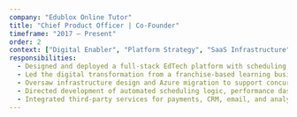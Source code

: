 ```yaml
---
company: "Edublox Online Tutor"
title: "Chief Product Officer | Co-Founder"
timeframe: "2017 – Present"
order: 2
context: ["Digital Enabler", "Platform Strategy", "SaaS Infrastructure", "Process Automation"]
responsibilities:
  - Designed and deployed a full-stack EdTech platform with scheduling, session tracking, assessments, and learning progress monitoring for a remote tutoring model.
  - Led the digital transformation from a franchise-based learning business to a scalable online SaaS solution.
  - Oversaw infrastructure design and Azure migration to support concurrency at scale (1,500+ learners), optimizing performance and reducing downtime.
  - Directed development of automated scheduling logic, performance dashboards, and lesson-upload workflows—streamlining tutor operations across time zones.
  - Integrated third-party services for payments, CRM, email, and analytics into a cohesive back-office experience with unified access control.
---
```

